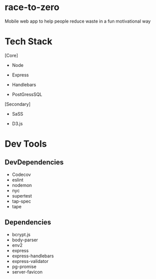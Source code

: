 # race-to-zero
Mobile web app to help people reduce waste in a fun motivational way 


# Tech Stack 

[Core]

- Node 

- Express

- Handlebars

- PostGressSQL 

[Secondary]

- SaSS

- D3.js


# Dev Tools

## DevDependencies
- Codecov 
- eslint 
- nodemon
- nyc 
- supertest
- tap-spec
- tape 

## Dependencies 
- bcrypt.js
- body-parser 
- env2 
- express 
- express-handlebars
- express-validator 
- pg-promise 
- server-favicon
